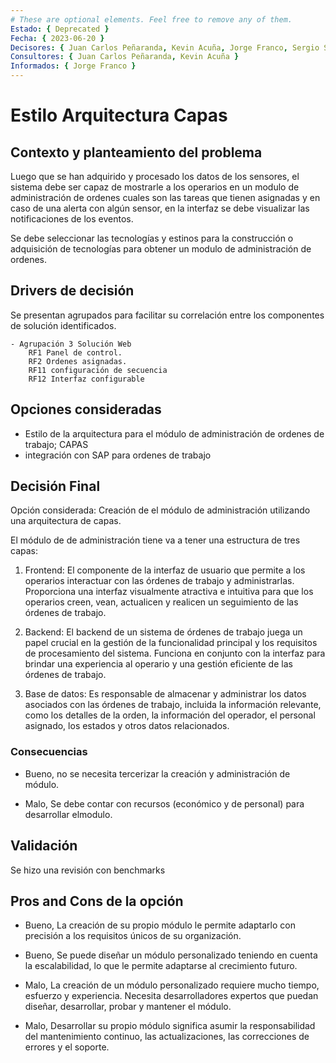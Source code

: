 ```yaml
---
# These are optional elements. Feel free to remove any of them.
Estado: { Deprecated }
Fecha: { 2023-06-20 }
Decisores: { Juan Carlos Peñaranda, Kevin Acuña, Jorge Franco, Sergio Silva }
Consultores: { Juan Carlos Peñaranda, Kevin Acuña }
Informados: { Jorge Franco }
---
```


# Estilo Arquitectura Capas

## Contexto y planteamiento del problema

Luego que se han adquirido y procesado los datos de los sensores, el sistema debe ser capaz de mostrarle a los operarios en un modulo de administración de ordenes cuales son las tareas que tienen asignadas y en caso de una alerta con algún sensor, en la interfaz se debe visualizar las notificaciones de los eventos. 

Se debe seleccionar las tecnologías y estinos para la construcción o adquisición de tecnologías para obtener un modulo de administración de ordenes.

## Drivers de decisión

Se presentan agrupados para facilitar su correlación entre los componentes de solución identificados.

    - Agrupación 3 Solución Web
        RF1 Panel de control.
        RF2 Ordenes asignadas.
        RF11 configuración de secuencia
        RF12 Interfaz configurable

## Opciones consideradas

- Estilo de la arquitectura para el módulo de administración de ordenes de trabajo; CAPAS
- integración con SAP para ordenes de trabajo

## Decisión Final

Opción considerada: Creación de el módulo de administración utilizando una arquitectura de capas.

El módulo de de administración tiene va a tener una estructura de tres capas:
1) Frontend: El componente de la interfaz de usuario que permite a los operarios interactuar con las órdenes de trabajo y administrarlas. Proporciona una interfaz visualmente atractiva e intuitiva para que los operarios creen, vean, actualicen y realicen un seguimiento de las órdenes de trabajo.

2) Backend: El backend de un sistema de órdenes de trabajo juega un papel crucial en la gestión de la funcionalidad principal y los requisitos de procesamiento del sistema. Funciona en conjunto con la interfaz para brindar una experiencia al operario y una gestión eficiente de las órdenes de trabajo.

4) Base de datos: Es responsable de almacenar y administrar los datos asociados con las órdenes de trabajo, incluida la información relevante, como los detalles de la orden, la información del operador, el personal asignado, los estados y otros datos relacionados.

### Consecuencias

* Bueno, no se necesita tercerizar la creación y administración de módulo.

* Malo, Se debe contar con recursos (económico y de personal) para desarrollar elmodulo.

## Validación

Se hizo una revisión con benchmarks

##  Pros and Cons de la opción

* Bueno, La creación de su propio módulo le permite adaptarlo con precisión a los requisitos únicos de su organización.

* Bueno, Se puede diseñar un módulo personalizado teniendo en cuenta la escalabilidad, lo que le permite adaptarse al crecimiento futuro.

* Malo, La creación de un módulo personalizado requiere mucho tiempo, esfuerzo y experiencia. Necesita desarrolladores expertos que puedan diseñar, desarrollar, probar y mantener el módulo.

* Malo, Desarrollar su propio módulo significa asumir la responsabilidad del mantenimiento continuo, las actualizaciones, las correcciones de errores y el soporte.

